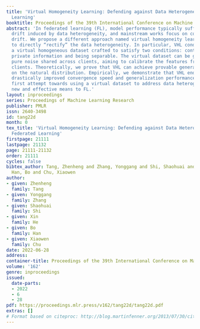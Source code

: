 ```yaml
---
title: 'Virtual Homogeneity Learning: Defending against Data Heterogeneity in Federated
  Learning'
booktitle: Proceedings of the 39th International Conference on Machine Learning
abstract: 'In federated learning (FL), model performance typically suffers from client
  drift induced by data heterogeneity, and mainstream works focus on correcting client
  drift. We propose a different approach named virtual homogeneity learning (VHL)
  to directly “rectify” the data heterogeneity. In particular, VHL conducts FL with
  a virtual homogeneous dataset crafted to satisfy two conditions: containing <em>no</em>
  private information and being separable. The virtual dataset can be generated from
  pure noise shared across clients, aiming to calibrate the features from the heterogeneous
  clients. Theoretically, we prove that VHL can achieve provable generalization performance
  on the natural distribution. Empirically, we demonstrate that VHL endows FL with
  drastically improved convergence speed and generalization performance. VHL is the
  first attempt towards using a virtual dataset to address data heterogeneity, offering
  new and effective means to FL.'
layout: inproceedings
series: Proceedings of Machine Learning Research
publisher: PMLR
issn: 2640-3498
id: tang22d
month: 0
tex_title: 'Virtual Homogeneity Learning: Defending against Data Heterogeneity in
  Federated Learning'
firstpage: 21111
lastpage: 21132
page: 21111-21132
order: 21111
cycles: false
bibtex_author: Tang, Zhenheng and Zhang, Yonggang and Shi, Shaohuai and He, Xin and
  Han, Bo and Chu, Xiaowen
author:
- given: Zhenheng
  family: Tang
- given: Yonggang
  family: Zhang
- given: Shaohuai
  family: Shi
- given: Xin
  family: He
- given: Bo
  family: Han
- given: Xiaowen
  family: Chu
date: 2022-06-28
address:
container-title: Proceedings of the 39th International Conference on Machine Learning
volume: '162'
genre: inproceedings
issued:
  date-parts:
  - 2022
  - 6
  - 28
pdf: https://proceedings.mlr.press/v162/tang22d/tang22d.pdf
extras: []
# Format based on citeproc: http://blog.martinfenner.org/2013/07/30/citeproc-yaml-for-bibliographies/
---
```

